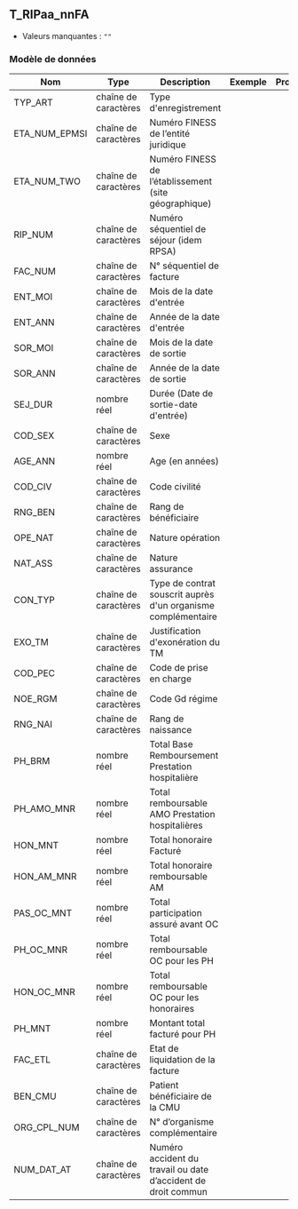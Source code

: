 <!-- SPDX-License-Identifier: MPL-2.0 -->
## T_RIPaa_nnFA

- Valeurs manquantes : `""`

### Modèle de données

|Nom|Type|Description|Exemple|Propriétés|
|-|-|-|-|-|
|TYP_ART|chaîne de caractères|Type d'enregistrement|||
|ETA_NUM_EPMSI|chaîne de caractères|Numéro FINESS de l’entité juridique|||
|ETA_NUM_TWO|chaîne de caractères|Numéro FINESS de l’établissement (site géographique)|||
|RIP_NUM|chaîne de caractères|Numéro séquentiel de séjour (idem RPSA)|||
|FAC_NUM|chaîne de caractères|N° séquentiel de facture|||
|ENT_MOI|chaîne de caractères|Mois de la date d'entrée|||
|ENT_ANN|chaîne de caractères|Année de la date d'entrée|||
|SOR_MOI|chaîne de caractères|Mois de la date de sortie|||
|SOR_ANN|chaîne de caractères|Année de la date de sortie|||
|SEJ_DUR|nombre réel|Durée (Date de sortie-date d'entrée)|||
|COD_SEX|chaîne de caractères|Sexe|||
|AGE_ANN|nombre réel|Age (en années)|||
|COD_CIV|chaîne de caractères|Code civilité |||
|RNG_BEN|chaîne de caractères|Rang de bénéficiaire|||
|OPE_NAT|chaîne de caractères|Nature opération|||
|NAT_ASS|chaîne de caractères|Nature assurance|||
|CON_TYP|chaîne de caractères|Type de contrat souscrit auprès d'un organisme complémentaire|||
|EXO_TM|chaîne de caractères|Justification d'exonération du TM|||
|COD_PEC|chaîne de caractères|Code de prise en charge|||
|NOE_RGM|chaîne de caractères|Code Gd régime|||
|RNG_NAI|chaîne de caractères|Rang de naissance|||
|PH_BRM|nombre réel|Total Base Remboursement Prestation hospitalière|||
|PH_AMO_MNR|nombre réel|Total remboursable AMO Prestation hospitalières|||
|HON_MNT|nombre réel|Total honoraire Facturé|||
|HON_AM_MNR|nombre réel|Total honoraire remboursable AM|||
|PAS_OC_MNT|nombre réel|Total participation assuré avant OC|||
|PH_OC_MNR|nombre réel|Total remboursable OC pour les PH|||
|HON_OC_MNR|nombre réel|Total remboursable OC pour les honoraires|||
|PH_MNT|nombre réel|Montant total facturé pour  PH|||
|FAC_ETL|chaîne de caractères|Etat de liquidation de la facture|||
|BEN_CMU|chaîne de caractères|Patient bénéficiaire de la CMU|||
|ORG_CPL_NUM|chaîne de caractères|N° d’organisme complémentaire|||
|NUM_DAT_AT|chaîne de caractères|Numéro accident du travail ou date d’accident de droit commun|||
